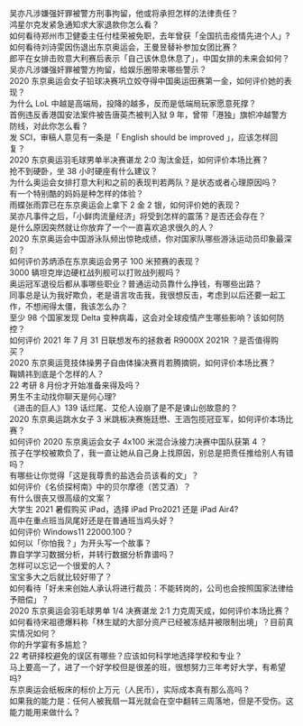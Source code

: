 吴亦凡涉嫌强奸罪被警方刑事拘留，他或将承担怎样的法律责任？  
鸿星尔克发紧急通知求大家退款你怎么看？  
如何看待郑州市卫健委主任付桂荣被免职，去年曾获「全国抗击疫情先进个人」?  
如何看待刘诗雯因伤退出东京奥运会，王曼昱替补参加女团比赛？  
郎平在女排击败意大利赛后表示「自己该休息休息了」，中国女排的未来会如何？  
吴亦凡涉嫌强奸罪被警方拘留，给娱乐圈带来哪些警示？  
2020 东京奥运会女子铅球决赛巩立姣夺得中国奥运田赛第一金，如何评价她的表现？  
为什么 LoL 中越是高端局，投降的越多，反而是低端局玩家愿意死撑？  
首例违反香港国安法案件被告唐英杰被判入狱 9 年，曾带「港独」旗帜冲越警方防线，对此你怎么看？  
发 SCI，审稿人意见有一条是「 English should be improved 」，应该怎样回复？  
2020 东京奥运羽毛球男单半决赛谌龙 2:0 淘汰金廷，如何评价本场比赛？  
抢不到硬卧，坐 38 小时硬座有什么建议？  
为什么奥运会女排打意大利和之前的表现判若两队？是状态或者心理原因吗？  
有一个特别酷的妈妈是种怎样的体验？  
雨蝶张雨霏已在东京奥运会上拿下 2 金 2 银，如何评价她的表现？  
吴亦凡事件之后，「小鲜肉流量经济」将受到怎样的震荡？是否还会存在？  
是什么原因突然就让你放弃了一个一直喜欢追求很久的人？  
2020 东京奥运会中国游泳队频出惊艳成绩，你对国家队哪些游泳运动员印象最深刻？  
如何评价苏炳添在东京奥运会男子 100 米预赛的表现？  
3000 辆坦克岸边硬杠战列舰可以打败战列舰吗？  
奥运冠军退役后都从事哪些职业？普通运动员靠什么挣钱，有哪些出路？  
同事总是认为我好欺负，老是语言攻击我，我很想反击，考虑到以后还要一起工作，不想闹得太僵，我该怎么办？  
至少 98 个国家发现 Delta 变种病毒，这会对全球疫情产生哪些影响？该如何防控？  
如何评价 2021 年 7 月 31 日联想发布的拯救者 R9000X 2021R ？是否值得购买？  
2020 东京奥运竞技体操男子自由体操决赛肖若腾摘铜，如何评价本场比赛？  
鞠婧祎到底是个怎样的人？  
22 考研 8 月份才开始准备来得及吗？  
男生不主动找你聊天是何心理?  
《进击的巨人》139 话烂尾、艾伦人设崩了是不是谏山创故意的？  
2020 东京奥运跳水女子 3 米跳板决赛施廷懋、王涵包揽冠亚军，如何评价本场比赛？  
如何评价 2020 东京奥运会女子 4x100 米混合泳接力决赛中国队获第 4 ？  
孩子在学校被欺负了，我一直让她从自己身上找原因，别总是把责任推给别人有错吗？  
有哪些让你觉得「这是我尊贵的盐选会员该看的文」？  
如何评价《名侦探柯南》中的贝尔摩德（苦艾酒）？  
有什么很丧又很高级的文案？  
大学生 2021 暑假购买 iPad，选择 iPad Pro2021 还是 iPad Air4?  
高中在重点班当凤尾好还是在普通班当鸡头好？  
如何评价 Windows11 22000.100？  
如何以「你怕我？」为开头写一个故事？  
靠自学学习数据分析，并转行数据分析靠谱吗？  
怎样可以忘记一个很爱的人？  
宝宝多大之后就比较好带了？  
如何看待「好未来创始人承认将进行裁员：不能转岗的，公司也会按照国家法律给予赔偿」？  
2020 东京奥运会羽毛球男单 1/4 决赛谌龙 2:1 力克周天成，如何评价本场比赛？  
如何看待宋祖德爆料称「林生斌的大部分资产已经被冻结并被限制出境」？目前真实情况如何？  
你的升学宴有多尴尬？  
22 考研择校避免的误区有哪些？应该如何科学地选择学校和专业？  
马上要高一了，进了一个好学校但是很差的班，很想努力三年考好大学，有希望吗?  
东京奥运会纸板床的标价上万元（人民币），实际成本真有那么高吗？  
如果我的能力是：任何人被我扇一耳光就会在空中翻转三周落地，但是不受伤。这能力能用来做什么？  
